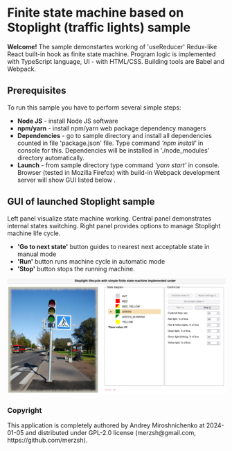 <!DOCTYPE html>
<html lang="en">
	<head>
		<meta charset="utf-8" />
		<base href="https://github.com/merzsh/samples/">
	</head>
	<body>
		<h1>Finite state machine based on Stoplight (traffic lights) sample</h1>
		<p><b>Welcome!</b> The sample demonstartes working of 'useReducer' Redux-like React built-in hook as finite state machine.
			Program logic is implemented with TypeScript language, UI - with HTML/CSS.
			Building tools are Babel and Webpack.</p>
		<h2>Prerequisites</h2>
		<p>To run this sample you have to perform several simple steps:</p>
		<ul style="list-style-type:square;">
			<li><b>Node JS</b> - install Node JS software</li>
			<li><b>npm/yarn</b> - install npm/yarn web package dependency managers</li>
			<li><b>Dependencies</b> - go to sample directory and install all dependencies counted in file 'package.json' file.
				Type command <i>'npm install'</i> in console for this.
				Dependencies will be installed in './node_modules' directory automatically.</li>
			<li><b>Launch</b> - from sample directory type command <i>'yarn start'</i> in console.
				Browser (tested in Mozilla Firefox) with build-in Webpack development server will show GUI listed below .</li>
		</ul>
		<h2>GUI of launched Stoplight sample</h2>
		<p>Left panel visualize state machine working. Central panel demonstrates internal states switching.
			Right panel provides options to manage Stoplight machine life cycle.
			<ul>
				<li><b>'Go to next state'</b> button guides to nearest next acceptable state in manual mode</li>
				<li><b>'Run'</b> button runs machine cycle in automatic mode</li>
				<li><b>'Stop'</b> button stops the running machine.</li>
			</ul>
		<img src="fig01.jpg" alt="Sample main screen">
		<h3>Copyright</h3>
		<p>This application is completely authored by Andrey Miroshnichenko at 2024-01-05 and distributed under GPL-2.0 license
			(merzsh@gmail.com, https://github.com/merzsh).</p>
	</body>
</html>